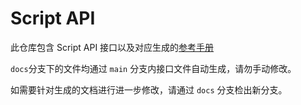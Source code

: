 # Script API

此仓库包含 Script API 接口以及对应生成的[参考手册](../docs/modules.md)

`docs`分支下的文件均通过 `main` 分支内接口文件自动生成，请勿手动修改。

如需要针对生成的文档进行进一步修改，请通过 `docs` 分支检出新分支。
